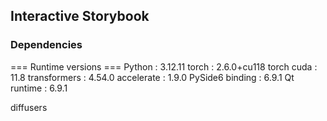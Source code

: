 ## Interactive Storybook

### Dependencies
=== Runtime versions ===
Python            : 3.12.11
torch             : 2.6.0+cu118
torch cuda        : 11.8
transformers      : 4.54.0
accelerate        : 1.9.0
PySide6 binding   : 6.9.1
Qt runtime        : 6.9.1

diffusers



